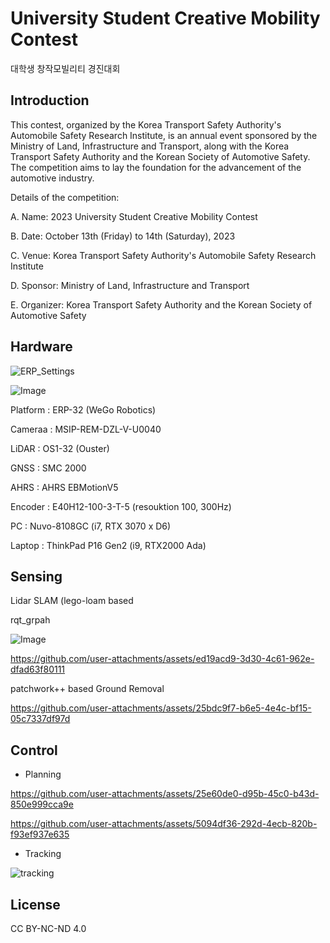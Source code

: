 # University Student Creative Mobility Contest
대학생 창작모빌리티 경진대회

## Introduction
This contest, organized by the Korea Transport Safety Authority's Automobile Safety Research Institute, is an annual event sponsored by the Ministry of Land, Infrastructure and Transport, along with the Korea Transport Safety Authority and the Korean Society of Automotive Safety. The competition aims to lay the foundation for the advancement of the automotive industry.

Details of the competition:

A. Name: 2023 University Student Creative Mobility Contest

B. Date: October 13th (Friday) to 14th (Saturday), 2023

C. Venue: Korea Transport Safety Authority's Automobile Safety Research Institute

D. Sponsor: Ministry of Land, Infrastructure and Transport

E. Organizer: Korea Transport Safety Authority and the Korean Society of Automotive Safety

## Hardware
![ERP_Settings](https://github.com/user-attachments/assets/4f9663d8-9031-4974-af26-fbaed4b6a3df)

![Image](https://github.com/user-attachments/assets/0b4db66a-b6af-4472-882a-8cbcbf8fe452)

Platform : ERP-32 (WeGo Robotics)

Cameraa : MSIP-REM-DZL-V-U0040

LiDAR : OS1-32 (Ouster)

GNSS : SMC 2000

AHRS : AHRS EBMotionV5

Encoder : E40H12-100-3-T-5 (resouktion 100, 300Hz)

PC : Nuvo-8108GC (i7, RTX 3070 x D6)

Laptop : ThinkPad P16 Gen2 (i9, RTX2000 Ada)



## Sensing
Lidar SLAM (lego-loam based

rqt_grpah

![Image](https://github.com/user-attachments/assets/7b8714a8-5196-41b0-95b3-9bda8d4f84f1)

https://github.com/user-attachments/assets/ed19acd9-3d30-4c61-962e-dfad63f80111

patchwork++ based Ground Removal

https://github.com/user-attachments/assets/25bdc9f7-b6e5-4e4c-bf15-05c7337df97d



## Control
- Planning

https://github.com/user-attachments/assets/25e60de0-d95b-45c0-b43d-850e999cca9e

https://github.com/user-attachments/assets/5094df36-292d-4ecb-820b-f93ef937e635

- Tracking

![tracking](https://github.com/user-attachments/assets/15d76e93-11c3-4164-a6ef-88196a61d1ea)



## License
CC BY-NC-ND 4.0
